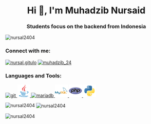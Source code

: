 <h1 align="center">Hi 👋, I'm Muhadzib Nursaid</h1>
<h3 align="center">Students focus on the backend from Indonesia</h3>

<p align="left"> <img src="https://komarev.com/ghpvc/?username=nursal2404&label=Profile%20views&color=0e75b6&style=flat" alt="nursal2404" /> </p>

<h3 align="left">Connect with me:</h3>
<p align="left">
<a href="https://fb.com/nursal.gitulo" target="blank"><img align="center" src="https://raw.githubusercontent.com/rahuldkjain/github-profile-readme-generator/master/src/images/icons/Social/facebook.svg" alt="nursal.gitulo" height="30" width="40" /></a>
<a href="https://instagram.com/muhadzib_24" target="blank"><img align="center" src="https://raw.githubusercontent.com/rahuldkjain/github-profile-readme-generator/master/src/images/icons/Social/instagram.svg" alt="muhadzib_24" height="30" width="40" /></a>
</p>

<h3 align="left">Languages and Tools:</h3>
<p align="left"> <a href="https://git-scm.com/" target="_blank" rel="noreferrer"> <img src="https://www.vectorlogo.zone/logos/git-scm/git-scm-icon.svg" alt="git" width="40" height="40"/> </a> <a href="https://www.java.com" target="_blank" rel="noreferrer"> <img src="https://raw.githubusercontent.com/devicons/devicon/master/icons/java/java-original.svg" alt="java" width="40" height="40"/> </a> <a href="https://mariadb.org/" target="_blank" rel="noreferrer"> <img src="https://www.vectorlogo.zone/logos/mariadb/mariadb-icon.svg" alt="mariadb" width="40" height="40"/> </a> <a href="https://www.mysql.com/" target="_blank" rel="noreferrer"> <img src="https://raw.githubusercontent.com/devicons/devicon/master/icons/mysql/mysql-original-wordmark.svg" alt="mysql" width="40" height="40"/> </a> <a href="https://www.php.net" target="_blank" rel="noreferrer"> <img src="https://raw.githubusercontent.com/devicons/devicon/master/icons/php/php-original.svg" alt="php" width="40" height="40"/> </a> <a href="https://www.python.org" target="_blank" rel="noreferrer"> <img src="https://raw.githubusercontent.com/devicons/devicon/master/icons/python/python-original.svg" alt="python" width="40" height="40"/> </a> </p>

<p><img align="left" src="https://github-readme-stats.vercel.app/api/top-langs?username=nursal2404&show_icons=true&locale=en&layout=compact" alt="nursal2404" /></p>

<p>&nbsp;<img align="center" src="https://github-readme-stats.vercel.app/api?username=nursal2404&show_icons=true&locale=en" alt="nursal2404" /></p>

<p><img align="center" src="https://github-readme-streak-stats.herokuapp.com/?user=nursal2404&" alt="nursal2404" /></p>
